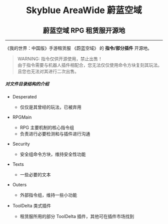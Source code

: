 <h1 align="center"> Skyblue AreaWide 蔚蓝空域 </h1>
<h2 align="center"> 蔚蓝空域 RPG 租赁服开源地 </h2>

---

《我的世界：中国版》手游租赁服 《蔚蓝空域》 的 **指令/部分插件** 开源地。

> WARNING: 指令仅供开源使用，禁止出售！  
> 由于指令需要与机器人插件相配合，您无法仅仅使用命令方块复刻其玩法。  
> 且您也无法对其进行二次出售。  

##### 对文件目录结构的介绍

- Desperated
    - 仅仅是其曾经的玩法，已被弃用

- RPGMain
    - RPG 主要机制的核心指令组
    - 负责进行必要检测和与插件进行沟通

- Security
    - 安全组命令方块，维持安全性功能

- Texts
    - 一些必要的文本

- Outers
    - 外部指令组，维持一些小功能

- ToolDelta 类式插件
    - 租赁服所用的部分 ToolDelta 插件，其他可在插件市场找到
